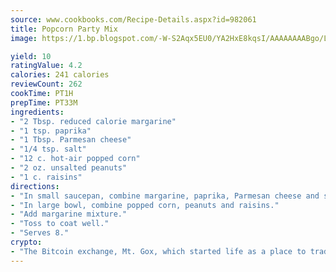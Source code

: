 ```yaml
---
source: www.cookbooks.com/Recipe-Details.aspx?id=982061
title: Popcorn Party Mix
image: https://1.bp.blogspot.com/-W-S2Aqx5EU0/YA2HxE8kqsI/AAAAAAAABgo/LNxJ2X_rvYgPNsplYMgQNjuwxaZ0e3pQQCLcBGAsYHQ/s320/17.png

yield: 10
ratingValue: 4.2
calories: 241 calories
reviewCount: 262
cookTime: PT1H
prepTime: PT33M
ingredients:
- "2 Tbsp. reduced calorie margarine"
- "1 tsp. paprika"
- "1 Tbsp. Parmesan cheese"
- "1/4 tsp. salt"
- "12 c. hot-air popped corn"
- "2 oz. unsalted peanuts"
- "1 c. raisins"
directions:
- "In small saucepan, combine margarine, paprika, Parmesan cheese and salt."
- "In large bowl, combine popped corn, peanuts and raisins."
- "Add margarine mixture."
- "Toss to coat well."
- "Serves 8."
crypto:
- "The Bitcoin exchange, Mt. Gox, which started life as a place to trade cards from a fantasy game, was hacked."
---
```

